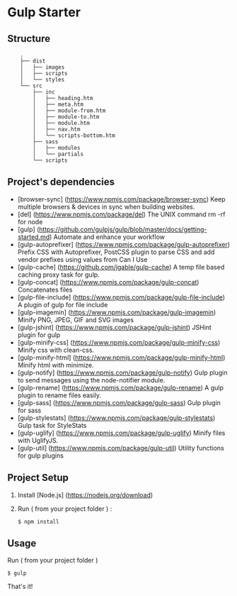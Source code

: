 # Gulp Starter



## Structure

```
    .
    ├── dist
    │   ├── images
    │   ├── scripts
    │   └── styles
    └── src
        ├── inc
        │   ├── heading.htm
        │   ├── meta.htm
        │   ├── module-from.htm
        │   ├── module-to.htm
        │   ├── module.htm
        │   ├── nav.htm
        │   └── scripts-bottom.htm
        ├── sass
        │   ├── modules
        │   └── partials
        └── scripts
```

## Project's dependencies

- [browser-sync] (https://www.npmjs.com/package/browser-sync) Keep multiple browsers & devices in sync when building websites.
- [del] (https://www.npmjs.com/package/del) The UNIX command rm -rf for node
- [gulp] (https://github.com/gulpjs/gulp/blob/master/docs/getting-started.md) Automate and enhance your workflow
- [gulp-autoprefixer] (https://www.npmjs.com/package/gulp-autoprefixer) Prefix CSS with Autoprefixer, PostCSS plugin to parse CSS and add vendor prefixes using values from Can I Use
- [gulp-cache] (https://github.com/jgable/gulp-cache) A temp file based caching proxy task for gulp.
- [gulp-concat] (https://www.npmjs.com/package/gulp-concat) Concatenates files
- [gulp-file-include] (https://www.npmjs.com/package/gulp-file-include) A plugin of gulp for file include
- [gulp-imagemin] (https://www.npmjs.com/package/gulp-imagemin) Minify PNG, JPEG, GIF and SVG images
- [gulp-jshint] (https://www.npmjs.com/package/gulp-jshint) JSHint plugin for gulp
- [gulp-minify-css] (https://www.npmjs.com/package/gulp-minify-css) Minify css with clean-css.
- [gulp-minify-html] (https://www.npmjs.com/package/gulp-minify-html) Minify html with minimize.
- [gulp-notify] (https://www.npmjs.com/package/gulp-notify) Gulp plugin to send messages using the node-notifier module.
- [gulp-rename] (https://www.npmjs.com/package/gulp-rename) A gulp plugin to rename files easily.
- [gulp-sass] (https://www.npmjs.com/package/gulp-sass) Gulp plugin for sass
- [gulp-stylestats] (https://www.npmjs.com/package/gulp-stylestats) Gulp task for StyleStats
- [gulp-uglify] (https://www.npmjs.com/package/gulp-uglify) Minify files with UglifyJS.
- [gulp-util] (https://www.npmjs.com/package/gulp-util) Utility functions for gulp plugins


## Project Setup  

1. Install [Node.js] (https://nodejs.org/download)
2. Run ( from your project folder ) :

    ```
    $ npm install
    ```


## Usage 

Run ( from your project folder )

```
$ gulp
```

That's it!

